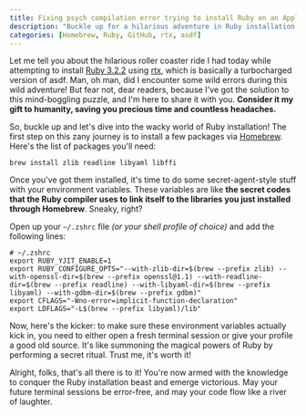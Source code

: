 ```yaml
---
title: Fixing psych compilation error trying to install Ruby on an Apple M2 laptop
description: "Buckle up for a hilarious adventure in Ruby installation! Unravel the mysteries of rtx, Homebrew, and secret environment variables."
categories: [Homebrew, Ruby, GitHub, rtx, asdf]
---
```


Let me tell you about the hilarious roller coaster ride I had today while attempting to install [Ruby 3.2.2](https://www.ruby-lang.org/en/news/2023/03/30/ruby-3-2-2-released/) using [rtx](https://github.com/jdxcode/rtx), which is basically a turbocharged version of asdf. Man, oh man, did I encounter some wild errors during this wild adventure! But fear not, dear readers, because I've got the solution to this mind-boggling puzzle, and I'm here to share it with you. **Consider it my gift to humanity, saving you precious time and countless headaches.**

So, buckle up and let's dive into the wacky world of Ruby installation! The first step on this zany journey is to install a few packages via [Homebrew](https://brew.sh). Here's the list of packages you'll need:

```language-bash
brew install zlib readline libyaml libffi
```

Once you've got them installed, it's time to do some secret-agent-style stuff with your environment variables. These variables are like **the secret codes that the Ruby compiler uses to link itself to the libraries you just installed through Homebrew**. Sneaky, right?

Open up your `~/.zshrc` file *(or your shell profile of choice)* and add the following lines:

```language-bash
# ~/.zshrc
export RUBY_YJIT_ENABLE=1
export RUBY_CONFIGURE_OPTS="--with-zlib-dir=$(brew --prefix zlib) --with-openssl-dir=$(brew --prefix openssl@1.1) --with-readline-dir=$(brew --prefix readline) --with-libyaml-dir=$(brew --prefix libyaml) --with-gdbm-dir=$(brew --prefix gdbm)"
export CFLAGS="-Wno-error=implicit-function-declaration"
export LDFLAGS="-L$(brew --prefix libyaml)/lib"
```


Now, here's the kicker: to make sure these environment variables actually kick in, you need to either open a fresh terminal session or give your profile a good old source. It's like summoning the magical powers of Ruby by performing a secret ritual. Trust me, it's worth it!

Alright, folks, that's all there is to it! You're now armed with the knowledge to conquer the Ruby installation beast and emerge victorious. May your future terminal sessions be error-free, and may your code flow like a river of laughter.

